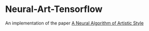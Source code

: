 # Neural-Art-Tensorflow
An implementation of the paper [A Neural Algorithm of Artistic Style](https://arxiv.org/pdf/1508.06576v2.pdf)

